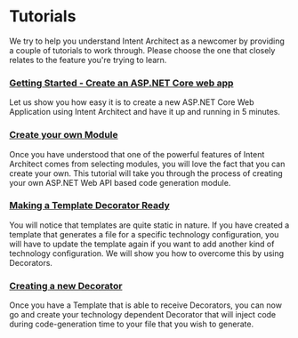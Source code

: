 # Tutorials

We try to help you understand Intent Architect as a newcomer by providing a couple of tutorials to work through.
Please choose the one that closely relates to the feature you're trying to learn.

### [Getting Started - Create an ASP.NET Core web app](create_an_aspnetcore_web_app.md)
Let us show you how easy it is to create a new ASP.NET Core Web Application using Intent Architect and have it up and running in 5 minutes.

### [Create your own Module](create_your_own_module.md)
Once you have understood that one of the powerful features of Intent Architect comes from selecting modules, you will love the fact that you can create your own. This tutorial will take you through the process of creating your own ASP.NET Web API based code generation module.

### [Making a Template Decorator Ready](make-template-decorator-ready.md)
You will notice that templates are quite static in nature. If you have created a template that generates a file for a specific technology configuration, you will have to update the template again if you want to add another kind of technology configuration. We will show you how to overcome this by using Decorators.

### [Creating a new Decorator](create-new-decorator.md)
Once you have a Template that is able to receive Decorators, you can now go and create your technology dependent Decorator that will inject code during code-generation time to your file that you wish to generate.